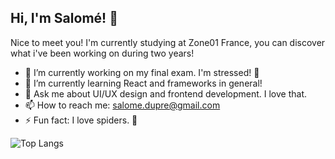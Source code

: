 ## Hi, I'm Salomé! 👋

Nice to meet you! I'm currently studying at Zone01 France, you can discover what i've been working on during two years!

- 🔭 I’m currently working on my final exam. I'm stressed! 🫨
- 🌱 I’m currently learning React and frameworks in general!
- 💬 Ask me about UI/UX design and frontend development. I love that.
- 📫 How to reach me: salome.dupre@gmail.com
- ⚡ Fun fact: I love spiders. 🤩

![Top Langs](https://github-readme-stats.vercel.app/api/top-langs/?username=athiellana&layout=compact&theme=dracula)
